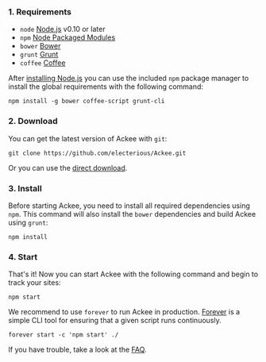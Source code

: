 ### 1. Requirements

- `node` [Node.js](http://nodejs.org) v0.10 or later
- `npm` [Node Packaged Modules](https://www.npmjs.org)
- `bower` [Bower](http://bower.io)
- `grunt` [Grunt](http://gruntjs.com)
- `coffee` [Coffee](http://coffeescript.org)

After [installing Node.js](http://nodejs.org) you can use the included `npm` package manager to install the global requirements with the following command:

	npm install -g bower coffee-script grunt-cli
	
### 2. Download

You can get the latest version of Ackee with `git`:

	git clone https://github.com/electerious/Ackee.git
	
Or you can use the [direct download](https://github.com/electerious/Ackee/archive/master.zip).

### 3. Install

Before starting Ackee, you need to install all required dependencies using `npm`. This command will also install the `bower` dependencies and build Ackee using `grunt`:

	npm install

### 4. Start

That's it! Now you can start Ackee with the following command and begin to track your sites:

	npm start
	
We recommend to use `forever` to run Ackee in production. [Forever](https://github.com/nodejitsu/forever) is a simple CLI tool for ensuring that a given script runs continuously.

	forever start -c 'npm start' ./

If you have trouble, take a look at the [FAQ]().